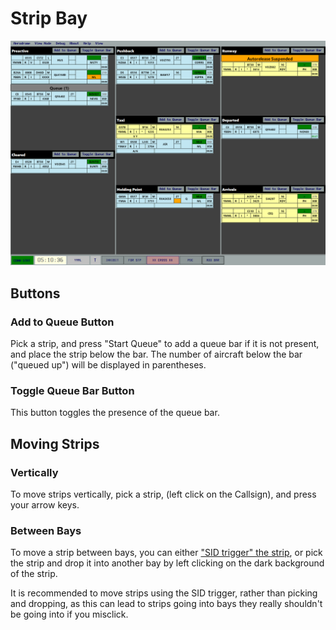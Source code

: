 # Strip Bay
![Strip Bays](../images/sb.png)

## Buttons
### Add to Queue Button
Pick a strip, and press "Start Queue" to add a queue bar if it is not present, and place the strip below the bar. The number of aircraft below the bar ("queued up") will be displayed in parentheses.
### Toggle Queue Bar Button
This button toggles the presence of the queue bar.

## Moving Strips 
### Vertically
To move strips vertically, pick a strip, (left click on the Callsign), and press your arrow keys.
### Between Bays
To move a strip between bays, you can either ["SID trigger" the strip](strips.md), or pick the strip and drop it into another bay by left clicking on the dark background of the strip.

It is recommended to move strips using the SID trigger, rather than picking and dropping, as this can lead to strips going into bays they really shouldn't be going into if you misclick.

